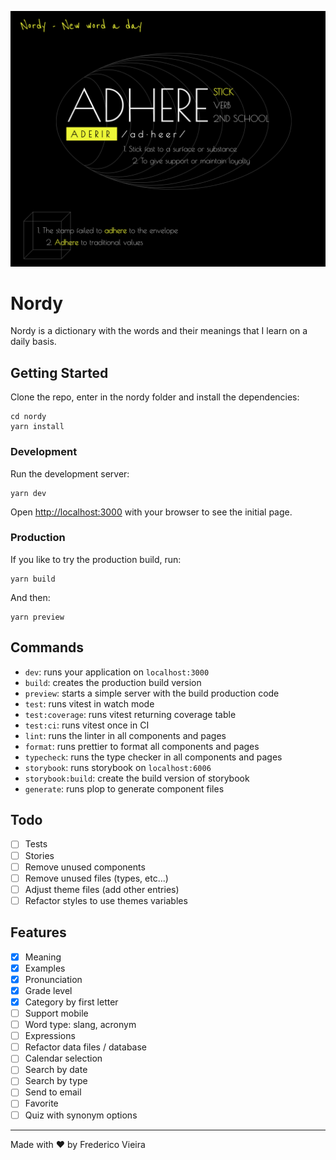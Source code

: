 <p align="center">
  <img src=".github/assets/nordy.png" alt="Nordy screenshot" />
</p>

# Nordy

Nordy is a dictionary with the words and their meanings that I learn on a daily basis.

## Getting Started

Clone the repo, enter in the nordy folder and install the dependencies:

```
cd nordy
yarn install
```

### Development

Run the development server:

```
yarn dev
```

Open [http://localhost:3000](http://localhost:3000) with your browser to see the initial page.

### Production

If you like to try the production build, run:

```
yarn build
```

And then:

```
yarn preview
```

## Commands

- `dev`: runs your application on `localhost:3000`
- `build`: creates the production build version
- `preview`: starts a simple server with the build production code
- `test`: runs vitest in watch mode
- `test:coverage`: runs vitest returning coverage table
- `test:ci`: runs vitest once in CI
- `lint`: runs the linter in all components and pages
- `format`: runs prettier to format all components and pages
- `typecheck`: runs the type checker in all components and pages
- `storybook`: runs storybook on `localhost:6006`
- `storybook:build`: create the build version of storybook
- `generate`: runs plop to generate component files

## Todo

- [ ] Tests
- [ ] Stories
- [ ] Remove unused components
- [ ] Remove unused files (types, etc...)
- [ ] Adjust theme files (add other entries)
- [ ] Refactor styles to use themes variables

## Features

- [x] Meaning
- [x] Examples
- [x] Pronunciation
- [x] Grade level
- [x] Category by first letter
- [ ] Support mobile
- [ ] Word type: slang, acronym
- [ ] Expressions
- [ ] Refactor data files / database
- [ ] Calendar selection
- [ ] Search by date
- [ ] Search by type
- [ ] Send to email
- [ ] Favorite
- [ ] Quiz with synonym options 

---

Made with ♥️ by Frederico Vieira
